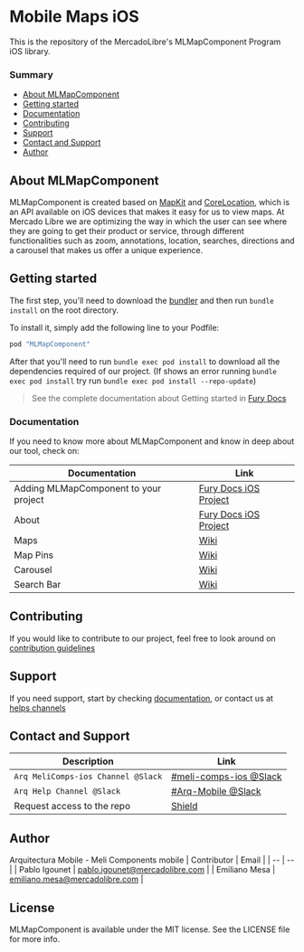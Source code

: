 # Mobile Maps iOS
This is the repository of the MercadoLibre's MLMapComponent Program iOS library.

### Summary

- [About MLMapComponent](#about-MLMapComponent)
- [Getting started](#getting-started)
- [Documentation](#documentation)
- [Contributing](#contributing)
- [Support](#support)
- [Contact and Support](#contact-and-support)
- [Author](#author)


## About MLMapComponent

MLMapComponent is created based on [MapKit](https://developer.apple.com/documentation/mapkit?language=objc) and [CoreLocation](https://developer.apple.com/documentation/corelocation/), which is an API available on iOS devices that makes it easy for us to view maps.
At Mercado Libre we are optimizing the way in which the user can see where they are going to get their product or service, through different functionalities such as zoom, annotations, location, searches, directions and a carousel that makes us offer a unique experience.

## Getting started

The first step, you'll need to download the [bundler](https://bundler.io/) and then run `bundle install` on the root directory.

To install
it, simply add the following line to your Podfile:

```ruby
pod "MLMapComponent"
```

After that you'll need to run `bundle exec pod install` to download all the dependencies required of our project. (If shows an error running `bundle exec pod install` try run `bundle exec pod install --repo-update`)
 
> See the complete documentation about Getting started in [Fury Docs](https://furydocs.io/Mobile-Maps-iOS/)

### Documentation
If you need to know more about MLMapComponent and know in deep about our tool, check on:

| Documentation | Link |
| -- | -- |
| Adding MLMapComponent to your project | [Fury Docs iOS Project](https://furydocs.io/Mobile-Maps-iOS/latest/guide/#/getting-started) |
| About | [Fury Docs iOS Project](https://furydocs.io/Mobile-Maps-iOS/latest/guide/#/about) |
| Maps | [Wiki](https://github.com/mercadolibre/mobile-ios_maps/wiki/Map) |
| Map Pins| [Wiki](https://github.com/mercadolibre/mobile-ios_maps/wiki/Map-Pins) |
| Carousel | [Wiki](https://github.com/mercadolibre/mobile-ios_maps/wiki/Carousel) |
| Search Bar | [Wiki](https://github.com/mercadolibre/mobile-ios_maps/wiki/SearchBar) |


## Contributing
If you would like to contribute to our project, feel free to look around on [contribution guidelines](/CONTRIBUTING.md)

## Support
If you need support, start by checking [documentation](#author), or contact us at [helps channels](#contact-and-support)

## Contact and Support
| Description | Link |
| -- | -- |
| `Arq MeliComps-ios Channel @Slack` | [#meli-comps-ios @Slack](https://slack.com/app_redirect?channel=C02KC9MM26Q) |
| `Arq Help Channel @Slack` | [#Arq-Mobile @Slack](https://slack.com/app_redirect?channel=CSTJ1UPM3) |
| Request access to the repo | [Shield](https://shield.adminml.com/account?c=2029) |


## Author
Arquitectura Mobile - Meli Components mobile
| Contributor | Email |
| -- | -- |
| Pablo Igounet | pablo.igounet@mercadolibre.com |
| Emiliano Mesa | emiliano.mesa@mercadolibre.com |


## License

MLMapComponent is available under the MIT license. See the LICENSE file for more info.
